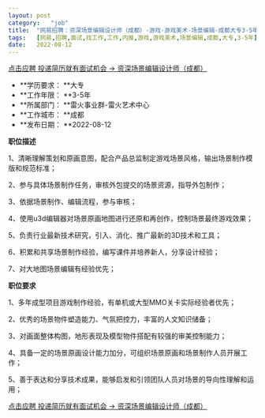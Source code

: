 ```yaml
---
layout:	post
category:	"job"
title:	"网易招聘：资深场景编辑设计师（成都）-游戏-游戏美术-场景编辑-成都大专3-5年"
tags:	[网易,招聘,面试,找工作,工作,内推,游戏,游戏美术,场景编辑,成都,大专,3-5年]
date:	2022-08-12
---
```


[点击应聘 投递简历就有面试机会 ->  资深场景编辑设计师（成都）](http://mobile.bole.netease.com/bole/boleDetail?id=40527&employeeId=346f03c3cda5f04c&key=all)



- **学历要求： **大专
- **工作年限： **3-5年
- **所属部门： **雷火事业群-雷火艺术中心
- **工作城市： **成都
- **发布日期： **2022-08-12



**职位描述**

1、清晰理解策划和原画意图，配合产品总监制定游戏场景风格，输出场景制作模版和规范标准；

2、参与具体场景制作任务，审核外包提交的场景资源，指导外包制作；

3、依据场景制作、编辑流程，参与审核；

4、使用u3d编辑器对场景原画地图进行还原和再创作，控制场景最终游戏效果；

5、负责行业最新技术研究，引入、消化、推广最新的3D技术和工具；

6、积累和共享场景制作经验，编写课件并培养新人，分享设计经验；

7、对大地图场景编辑有经验优先；





**职位要求**

1、多年成型项目游戏制作经验，有单机或大型MMO关卡实际经验者优先；

2、优秀的场景物件塑造能力、气氛把控力，丰富的人文知识储备；

3、对画面整体构图，地形表现及模型物件搭配有较强的审美控制能力；

4、具备一定的场景原画设计能力加分，可组织场景原画和场景制作人员开展工作；

5、善于表达和分享技术成果，能够启发和引领团队人员对场景的导向性理解和运用；





[点击应聘 投递简历就有面试机会 ->  资深场景编辑设计师（成都）](http://mobile.bole.netease.com/bole/boleDetail?id=40527&employeeId=346f03c3cda5f04c&key=all)
